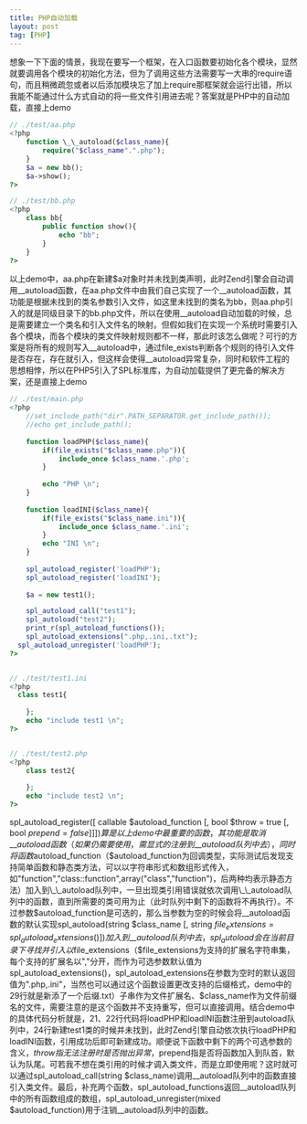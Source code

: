 ```yaml
---
title: PHP自动加载
layout: post
tag: [PHP]
---
```


想象一下下面的情景，我现在要写一个框架，在入口函数要初始化各个模块，显然就要调用各个模块的初始化方法，但为了调用这些方法需要写一大串的require语句，而且稍微疏忽或者以后添加模块忘了加上require那框架就会运行出错，所以我能不能通过什么方式自动的将一些文件引用进去呢？答案就是PHP中的自动加载，直接上demo

```PHP
// ./test/aa.php
<?php
	function \_\_autoload($class_name){
		require("$class_name".".php");
	}
	$a = new bb();
	$a->show();
?>

// ./test/bb.php
<?php
	class bb{
		public function show(){
			echo "bb";
		}
	}
?>
```

以上demo中，aa.php在新建$a对象时并未找到类声明，此时Zend引擎会自动调用\_\_autoload函数，在aa.php文件中由我们自己实现了一个\_\_autoload函数，其功能是根据未找到的类名参数引入文件，如这里未找到的类名为bb，则aa.php引入的就是同级目录下的bb.php文件，所以在使用\_\_autoload自动加载的时候，总是需要建立一个类名和引入文件名的映射。但假如我们在实现一个系统时需要引入各个模块，而各个模块的类文件映射规则都不一样，那此时该怎么做呢？可行的方案是将所有的规则写入\_\_autoload中，通过file_exists判断各个规则的待引入文件是否存在，存在就引入，但这样会使得\_\_autoload异常复杂，同时和软件工程的思想相悖，所以在PHP5引入了SPL标准库，为自动加载提供了更完备的解决方案，还是直接上demo

```PHP
// ./test/main.php
<?php
	//set_include_path("dir".PATH_SEPARATOR.get_include_path());
	//echo get_include_path();
	
	function loadPHP($class_name){
		if(file_exists("$class_name.php")){
			include_once $class_name.'.php';
		}
		
		echo "PHP \n";
	}
	
	function loadINI($class_name){
		if(file_exists("$class_name.ini")){
			include_once $class_name.'.ini';
		}
		echo "INI \n";
	}
		
	spl_autoload_register('loadPHP');
	spl_autoload_register('loadINI');
	
	$a = new test1();

	spl_autoload_call("test1");
	spl_autoload("test2");
	print_r(spl_autoload_functions());
	spl_autoload_extensions(".php,.ini,.txt");
  spl_autoload_unregister('loadPHP');
?>


// ./test/test1.ini
<?php
  class test1{
		
	};
	echo "include test1 \n";
?>


// ./test/test2.php
<?php
	class test2{
		
	};
	echo "include test2 \n";
?>

```

spl_autoload_register([ callable $autoload_function [, bool $throw = true [, bool $prepend = false ]]])算是以上demo中最重要的函数，其功能是取消\_\_autoload函数（如果仍需要使用，需显式的注册到\_\_autoload队列中去），同时将函数$autoload_function（$autoload_function为回调类型，实际测试后发现支持简单函数和静态类方法，可以以字符串形式和数组形式传入，如"function","class::function",array("class","function")，后两种均表示静态方法）加入到\_\_autoload队列中，一旦出现类引用错误就依次调用\_\_autoload队列中的函数，直到所需要的类可用为止（此时队列中剩下的函数将不再执行）。不过参数$autoload_function是可选的，那么当参数为空的时候会将\_\_autoload函数的默认实现spl_autoload(string $class_name [, string $file_extensions = spl_autoload_extensions() ])加入到\_\_autoload队列中去，spl_autoload会在当前目录下寻找并引入以$file_extensions（$file_extensions为支持的扩展名字符串集，每个支持的扩展名以","分开，而作为可选参数默认值为spl_autoload_extensions()，spl_autoload_extensions在参数为空时的默认返回值为".php,.ini"，当然也可以通过这个函数设置更改支持的后缀格式，demo中的29行就是新添了一个后缀.txt）子串作为文件扩展名、$class_name作为文件前缀名的文件，需要注意的是这个函数并不支持重写，但可以直接调用。结合demo中的具体代码分析就是，21、22行代码将loadPHP和loadINI函数注册到autoload队列中，24行新建test1类的时候并未找到，此时Zend引擎自动依次执行loadPHP和loadINI函数，引用成功后即可新建成功。顺便说下函数中剩下的两个可选参数的含义，$throw指无法注册时是否抛出异常，$prepend指是否将函数加入到队首，默认为队尾。可若我不想在类引用的时候才调入类文件，而是立即使用呢？这时就可以通过spl_autoload_call(string $class_name)调用\_\_autoload队列中的函数直接引入类文件。最后，补充两个函数，spl_autoload_functions返回\_\_autoload队列中的所有函数组成的数组，spl_autoload_unregister(mixed $autoload_function)用于注销\_\_autoload队列中的函数。

